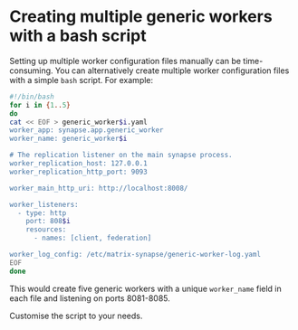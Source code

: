 # Creating multiple generic workers with a bash script

Setting up multiple worker configuration files manually can be time-consuming.
You can alternatively create multiple worker configuration files with a simple `bash` script. For example:

```sh
#!/bin/bash
for i in {1..5}
do
cat << EOF > generic_worker$i.yaml
worker_app: synapse.app.generic_worker
worker_name: generic_worker$i

# The replication listener on the main synapse process.
worker_replication_host: 127.0.0.1
worker_replication_http_port: 9093

worker_main_http_uri: http://localhost:8008/

worker_listeners:
  - type: http
    port: 808$i
    resources:
      - names: [client, federation]

worker_log_config: /etc/matrix-synapse/generic-worker-log.yaml
EOF
done
```

This would create five generic workers with a unique `worker_name` field in each file and listening on ports 8081-8085.

Customise the script to your needs.
